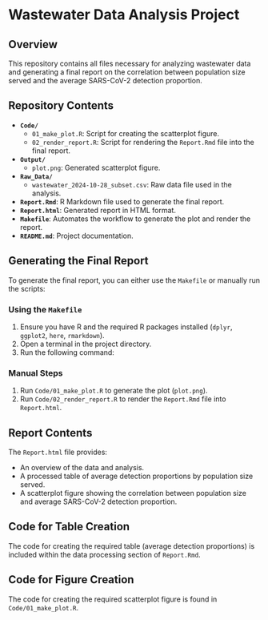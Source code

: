 # Wastewater Data Analysis Project

## Overview
This repository contains all files necessary for analyzing wastewater data and generating a final report on the correlation between population size served and the average SARS-CoV-2 detection proportion.

## Repository Contents
- **`Code/`**
  - `01_make_plot.R`: Script for creating the scatterplot figure.
  - `02_render_report.R`: Script for rendering the `Report.Rmd` file into the final report.
- **`Output/`**
  - `plot.png`: Generated scatterplot figure.
- **`Raw_Data/`**
  - `wastewater_2024-10-28_subset.csv`: Raw data file used in the analysis.
- **`Report.Rmd`**: R Markdown file used to generate the final report.
- **`Report.html`**: Generated report in HTML format.
- **`Makefile`**: Automates the workflow to generate the plot and render the report.
- **`README.md`**: Project documentation.

## Generating the Final Report
To generate the final report, you can either use the `Makefile` or manually run the scripts:

### Using the `Makefile`
1. Ensure you have R and the required R packages installed (`dplyr`, `ggplot2`, `here`, `rmarkdown`).
2. Open a terminal in the project directory.
3. Run the following command:


### Manual Steps
1. Run `Code/01_make_plot.R` to generate the plot (`plot.png`).
2. Run `Code/02_render_report.R` to render the `Report.Rmd` file into `Report.html`.

## Report Contents
The `Report.html` file provides:
- An overview of the data and analysis.
- A processed table of average detection proportions by population size served.
- A scatterplot figure showing the correlation between population size and average SARS-CoV-2 detection proportion.

## Code for Table Creation
The code for creating the required table (average detection proportions) is included within the data processing section of `Report.Rmd`.

## Code for Figure Creation
The code for creating the required scatterplot figure is found in `Code/01_make_plot.R`.
